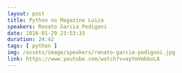 ```yaml
---
layout: post
title: Python no Magazine Luiza
speakers: Renato Garcia Pedigoni
date: 2016-01-29 23:53:33
duration: 24:42
tags: [ python ]
img: /assets/image/speakers/renato-garcia-pedigoni.jpg
link: https://www.youtube.com/watch?v=ayYmVmbbvLA
---
```

